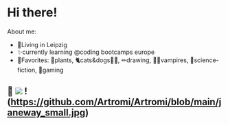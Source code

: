 # Hi there!
About me:
* 🌃Living in Leipzig 
* ✨currently learning @coding bootcamps europe
* 💞Favorites: 🌱plants, 🐈cats&dogs🐕‍🦺, ✏drawing, 🧛‍♂️vampires, 🚀science-fiction, 👾gaming
  
🌱 <a href="https://www.codewars.com/users/Artromi"/><img src="https://www.codewars.com/users/Artromi/badges/micro"/></a>
!(https://github.com/Artromi/Artromi/blob/main/janeway_small.jpg)
---
<!--
**Artromi/Artromi** is a ✨ _special_ ✨ repository because its `README.md` (this file) appears on your GitHub profile.

Here are some ideas to get you started:

- 🔭 I’m currently working on ...
- 🌱 I’m currently learning ...
- 👯 I’m looking to collaborate on ...
- 🤔 I’m looking for help with ...
- 💬 Ask me about ...
- 📫 How to reach me: ...
- 😄 Pronouns: ...
- ⚡ Fun fact: ...
-->

